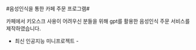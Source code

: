 #음성인식을 통한 카페 주문 프로그램#

카페에서 키오스크 사용이 어려우신 분들을 위해 gpt를 활용한 음성인식 주문 서비스를 제작하였습니다.



- 최신 인공지능 미니프로젝트 -
